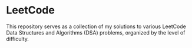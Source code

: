 # LeetCode
This repository serves as a collection of my solutions to various LeetCode Data Structures and Algorithms (DSA) problems, organized by the level of difficulty. 
